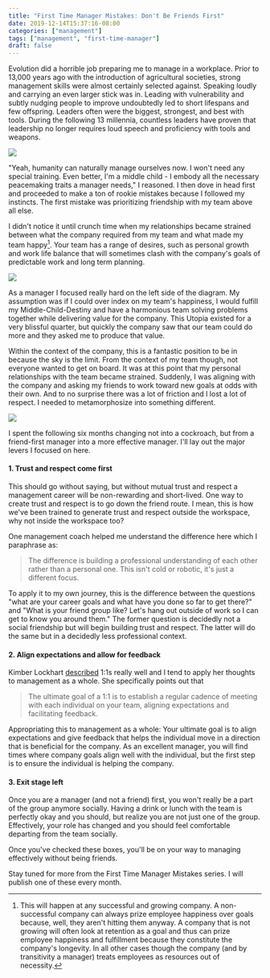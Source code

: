 ```yaml
---
title: "First Time Manager Mistakes: Don't Be Friends First"
date: 2019-12-14T15:37:16-08:00
categories: ["management"]
tags: ["management", "first-time-manager"]
draft: false
---
```


Evolution did a horrible job preparing me to manage in a workplace. Prior to 13,000 years ago with
the introduction of agricultural societies, strong management skills were almost certainly selected against. 
Speaking loudly and carrying an even larger stick was in. Leading with vulnerability and subtly nudging 
people to improve undoubtedly led to short lifespans and few offspring. Leaders often were the biggest,
strongest, and best with tools. During the following 13 millennia, countless leaders have proven that 
leadership no longer requires loud speech and proficiency with tools and weapons.

![](/img/evolve.png)

"Yeah, humanity can naturally manage ourselves now. I won't need any special training. Even better, I'm a
middle child - I embody all the necessary peacemaking traits a manager needs," I reasoned. I then dove in
head first and proceeded to make a ton of rookie mistakes because I followed my instincts. The first mistake
was prioritizing friendship with my team above all else.

I didn't notice it until crunch time when my relationships became strained between what the company required
from my team and what made my team happy[^1].  Your team has a range of desires, such as personal growth and 
work life balance that will sometimes clash with the company's goals of predictable work and long term planning.

![](/img/Management-venn.jpg)

As a manager I focused really hard on the left side of the diagram. My assumption was if I could over index on
my team's happiness, I would fulfill my Middle-Child-Destiny and have a harmonious team solving problems together
while delivering value for the company. This Utopia existed for a very blissful quarter, but quickly the company
saw that our team could do more and they asked me to produce that value.

Within the context of the company, this is a fantastic position to be in because the sky is the limit. From the
context of my team though, not everyone wanted to get on board. It was at this point that my personal relationships 
with the team became strained. Suddenly, I was aligning with the company and asking my friends to
work toward new goals at odds with their own. And to no surprise there was a lot of friction and I lost a lot of
respect. I needed to metamorphosize into something different.

![](/img/franz-kafka-metamorphosis.jpg)

I spent the following six months changing not into a cockroach, but from a friend-first manager into a more effective 
manager. I'll lay out the major levers I focused on here.

#### 1. Trust and respect come first
This should go without saying, but without mutual trust and respect a management career will be non-rewarding and
short-lived. One way to create trust and respect is to go down the friend route. I mean, this is how we've
been trained to generate trust and respect outside the workspace, why not inside the workspace too?

One management coach helped me understand the difference here which I paraphrase as:

> The difference is building a professional understanding of each other rather than a personal one. This isn't cold
or robotic, it's just a different focus. 

To apply it to my own journey, this is the difference between the questions "what are your career goals and what have
you done so far to get there?" and "What is your friend group like? Let's hang out outside of work so I can get to know
you around them." The former question is decidedly not a social friendship but will begin building trust and respect.
The latter will do the same but in a decidedly less professional context.

#### 2. Align expectations and allow for feedback
Kimber Lockhart [described](https://medium.com/@kimber_lockhart/how-to-give-a-great-1-1-5cf923d9c6d8) 1:1s really well
and I tend to apply her thoughts to management as a whole. She specifically points out that

> The ultimate goal of a 1:1 is to establish a regular cadence of meeting with each individual on your team, aligning 
expectations and facilitating feedback.

Appropriating this to management as a whole: Your ultimate goal is to align expectations and give feedback that helps the
individual move in a direction that is beneficial for the company. As an excellent manager, you will find times where
company goals align well with the individual, but the first step is to ensure the individual is helping the company.

#### 3. Exit stage left
Once you are a manager (and not a friend) first, you won't really be a part of the group anymore socially. Having
a drink or lunch with the team is perfectly okay and you should, but realize you are not just one of the group. Effectively,
your role has changed and you should feel comfortable departing from the team socially.

Once you've checked these boxes, you'll be on your way to managing effectively without being friends.

Stay tuned for more from the First Time Manager Mistakes series. I will publish one of these every month.

[^1]: This will happen at any successful and growing company. A non-successful company can always prize employee happiness over goals because, well, they aren't hitting them anyway. A company that is not growing will often look at retention as a goal and thus can prize employee happiness and fulfillment because they constitute the company's longevity. In all other cases though the company (and by transitivity a manager) treats employees as resources out of necessity.